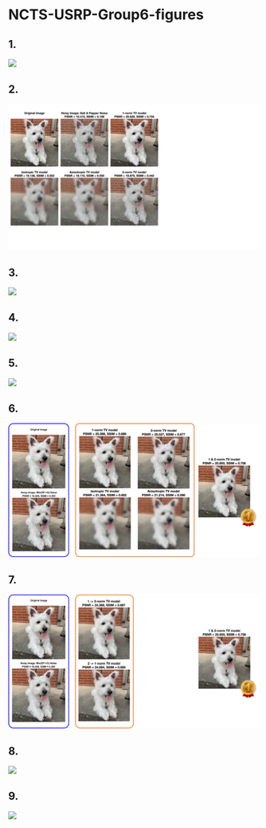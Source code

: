 # NCTS-USRP-Group6-figures

## 1.
![](doggy_G_RGB_1.png)

## 2.
![](doggy_SP_RGB_1.png)

## 3.
![](doggy_G_RGB_1&opt.png)

## 4.
![](doggy_SP_RGB_1&opt.png)

## 5.
![](doggy_MIX_FAIL_ssim.png)

## 6.
![](doggy_mix1.png)

## 7.
![](doggy_mix2.png)

## 8.
![](ntnulib.jpg)

## 9.
![](ddc.jpg)
